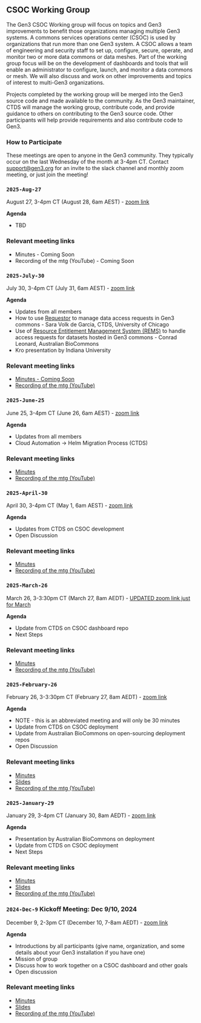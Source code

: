## CSOC Working Group

The Gen3 CSOC Working group will focus on topics and Gen3 improvements to benefit those organizations managing multiple Gen3 systems. A commons services operations center (CSOC) is used by organizations that run more than one Gen3 system. A CSOC allows a team of engineering and security staff to set up, configure, secure, operate, and monitor two or more data commons or data meshes. Part of the working group focus will be on the development of dashboards and tools that will enable an administrator to configure, launch, and monitor a data commons or mesh. We will also discuss and work on other improvements and topics of interest to multi-Gen3 organizations.

Projects completed by the working group will be merged into the Gen3 source code and made available to the community. As the Gen3 maintainer, CTDS will manage the working group, contribute code, and provide guidance to others on contributing to the Gen3 source code. Other participants will help provide requirements and also contribute code to Gen3.

### **How to Participate**

These meetings are open to anyone in the Gen3 community. They typically occur on the last Wednesday of the month at 3-4pm CT.  Contact [support@gen3.org](mailto:support@gen3.org) for an invite to the slack channel and monthly zoom meeting, or just join the meeting!

### `2025-Aug-27`
August 27, 3-4pm CT (August 28, 6am AEST) - [zoom link](https://uchicago.zoom.us/j/94195457500?pwd=QVy03nhXQ248IJKuHMwEiQGLhHblW3.1)

**Agenda**

* TBD

### Relevant meeting links   

* Minutes - Coming Soon  
* Recording of the mtg (YouTube) - Coming Soon




### `2025-July-30`
July 30, 3-4pm CT (July 31, 6am AEST) - [zoom link](https://uchicago.zoom.us/j/94195457500?pwd=QVy03nhXQ248IJKuHMwEiQGLhHblW3.1)

**Agenda**

* Updates from all members
* How to use [Requestor](https://github.com/uc-cdis/requestor) to manage data access requests in Gen3 commons - Sara Volk de Garcia, CTDS, University of Chicago
* Use of [Resource Entitlement Management System (REMS)](https://github.com/CSCfi/rems) to handle access requests for datasets hosted in Gen3 commons - Conrad Leonard, Australian BioCommons
* Kro presentation by Indiana University

### Relevant meeting links   

* [Minutes - Coming Soon](20250730-CSOC_WG_minutes.md)
* [Recording of the mtg (YouTube)](https://youtu.be/FrzsUzQeNoQ)




### `2025-June-25`
June 25, 3-4pm CT (June 26, 6am AEST) - [zoom link](https://uchicago.zoom.us/j/91296910656?pwd=b360AiWOaty5nvLI5Kbp12cua6e8Pw.1)

**Agenda**

* Updates from all members
* Cloud Automation -> Helm Migration Process (CTDS)

### Relevant meeting links   

* [Minutes](20250625-CSOC_WG_minutes.md)  
* [Recording of the mtg (YouTube)](https://www.youtube.com/watch?v=bZiHxu7ZdnU)


### `2025-April-30`
April 30, 3-4pm CT (May 1, 6am AEST) - [zoom link](https://uchicago.zoom.us/j/91296910656?pwd=b360AiWOaty5nvLI5Kbp12cua6e8Pw.1)

**Agenda**

* Updates from CTDS on CSOC development
* Open Discussion

### Relevant meeting links   

* [Minutes](20250430-CSOC_WG_minutes.md)  
* [Recording of the mtg (YouTube)](https://youtu.be/BqlWFnzCfJ4?si=a3bh5KEqHIZM7Dtf&t=16)

### `2025-March-26`
March 26, 3-3:30pm CT (March 27, 8am AEDT) - [UPDATED zoom link just for March](https://uchicago.zoom.us/j/8652124937?pwd=akNVcWRGV1V2UHZodEU4NkNyM3Jjdz09)

**Agenda**

* Update from CTDS on CSOC dashboard repo
* Next Steps

### Relevant meeting links   

* [Minutes](20250326-CSOC_WG_minutes.md)  
* [Recording of the mtg (YouTube)](https://youtu.be/8A1S5MS-5cQ)

### `2025-February-26`
February 26, 3-3:30pm CT (February 27, 8am AEDT) - [zoom link](https://uchicago.zoom.us/j/91296910656?pwd=b360AiWOaty5nvLI5Kbp12cua6e8Pw.1)

**Agenda**

* NOTE - this is an abbreviated meeting and will only be 30 minutes
* Update from CTDS on CSOC deployment
* Update from Australian BioCommons on open-sourcing deployment repos
* Open Discussion

### Relevant meeting links   

* [Minutes](20250226-CSOC_WG_minutes.md)  
* [Slides](20250226-CSOC_WG_slides.pdf)
* [Recording of the mtg (YouTube)](https://youtu.be/q7geH6Cfz8s)


### `2025-January-29`

January 29, 3-4pm CT (January 30, 8am AEDT) - [zoom link](https://uchicago.zoom.us/j/91296910656?pwd=b360AiWOaty5nvLI5Kbp12cua6e8Pw.1)

**Agenda**

* Presentation by Australian BioCommons on deployment
* Update from CTDS on CSOC deployment
* Next Steps

### Relevant meeting links   

* [Minutes](20250129-CSOC_WG_minutes.md)  
* [Slides](20250129-CSOC_WG_slides.pdf)
* [Recording of the mtg (YouTube)](https://youtu.be/yF-T97MggUQ)


### `2024-Dec-9` **Kickoff Meeting: Dec 9/10, 2024**

December 9, 2-3pm CT (December 10, 7-8am AEDT) - [zoom link](https://uchicago.zoom.us/j/92866299142?pwd=XfddZb7PAK9eMaX9gX3qSBpljJ5jYL.1)

**Agenda**

* Introductions by all participants (give name, organization, and some details about your Gen3 installation if you have one)
* Mission of group
* Discuss how to work together on a CSOC dashboard and other goals
* Open discussion

### Relevant meeting links   

* [Minutes](20241209-CSOC_WG_minutes.md)  
* [Slides](20241209-CSOC_WG_slides.pdf)
* [Recording of the mtg (YouTube)](https://www.youtube.com/watch?v=Rd4qjhm3oKI)
